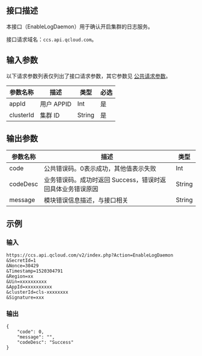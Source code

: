 
## 接口描述
本接口（EnableLogDaemon）用于确认开启集群的日志服务。

接口请求域名：`ccs.api.qcloud.com`。

## 输入参数
以下请求参数列表仅列出了接口请求参数，其它参数见 [公共请求参数](/doc/api/457/9463)。

| 参数名称 | 描述 | 类型 |必选  |  
|---------|---------|---------|---------|
|appId| 用户 APPID | Int| 是| 
|clusterId| 集群 ID | String| 是| 

## 输出参数

| 参数名称 | 描述 |类型 | 
|---------|---------|---------|
| code |公共错误码。0表示成功，其他值表示失败| Int | 
| codeDesc | 业务错误码。成功时返回 Success，错误时返回具体业务错误原因|String |
| message | 模块错误信息描述，与接口相关|String | 

## 示例
### 输入
```
https://ccs.api.qcloud.com/v2/index.php?Action=EnableLogDaemon
&SecretId=1
&Nonce=30429
&Timestamp=1520304791
&Region=xx
&Uin=xxxxxxxxxx
&AppId=xxxxxxxxxx
&clusterId=cls-xxxxxxxx
&Signature=xxx
```
### 输出
```
{
    "code": 0,
    "message": "",
    "codeDesc": "Success"
}
```
